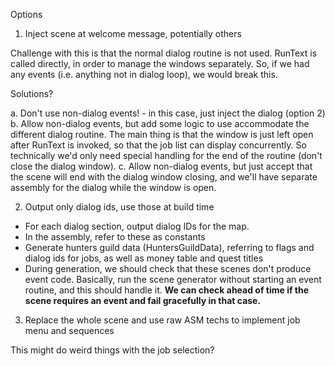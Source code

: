 Options

1. Inject scene at welcome message, potentially others

Challenge with this is that the normal dialog routine is not used.
RunText is called directly, in order to manage the windows separately.
So, if we had any events (i.e. anything not in dialog loop),
we would break this.

Solutions?

a. Don't use non-dialog events! - in this case, just inject the dialog (option 2)
b. Allow non-dialog events, but add some logic to use accommodate the different dialog routine. The main thing is that the window is just left open after RunText is invoked, so that the job list can display concurrently. So technically we'd only need special handling for the end of the routine (don't close the dialog window).
c. Allow non-dialog events, but just accept that the scene will end with the dialog window closing, and we'll have separate assembly for the dialog while the window is open.

2. Output only dialog ids, use those at build time

- For each dialog section, output dialog IDs for the map.
- In the assembly, refer to these as constants
- Generate hunters guild data (HuntersGuildData), referring to flags and dialog ids for jobs, as well as money table and quest titles
- During generation, we should check that these scenes don't produce event code. Basically, run the scene generator without starting an event routine, and this should handle it. **We can check ahead of time if the scene requires an event and fail gracefully in that case.**

3. Replace the whole scene and use raw ASM techs to implement job menu and sequences

This might do weird things with the job selection?
